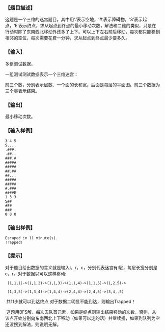 ### 【题目描述】

这题是一个三维的迷宫题目，其中用‘.’表示空地，‘#’表示障碍物，‘S’表示起点，‘E’表示终点，求从起点到终点的最小移动次数，解法和二维的类似，只是在行动时除了东南西北移动外还多了上下。可以上下左右前后移动，每次都只能移到相邻的空位，每次需要花费一分钟，求从起点到终点最少要多久。

### 【输入】

多组测试数据。

一组测试测试数据表示一个三维迷宫：

前三个数，分别表示层数、一个面的长和宽，后面是每层的平面图。前三个数据为三个零表示结束。

### 【输出】

最小移动次数。

### 【输入样例】

```
3 4 5
S....
.###.
.##..
###.#
#####
#####
##.##
##...
#####
#####
#.###
####E
1 3 3
S##
#E#
###
0 0 0
```

### 【输出样例】

```
Escaped in 11 minute(s).
Trapped!
```

### 【提示】

对于题目给出数据的含义就是输入l，r，c，分别代表迷宫有l层，每层长宽分别是c，r。对于数据以可以这样移动:

````
 (1,1,1)->(1,1,2)->(1,1,3)->(1,1,4)->(1,1,5)->(1,2,5)->

 (1,3,5)->(1,3,4)->(1,4,4)->(2,4,4)->(2,4,5)->(3,4,,5)

````
 共11步就可以到达终点 对于数据二明显不能到达，则输出Trapped！

 这题用BFS解，每次去队首元素，如果是终点则输出结果移动的次数，否则，从该点开始分别向东南西北上下移动（如果可以走的话）并继续搜，如果到队列为空还没搜到解法，则说明无解。


